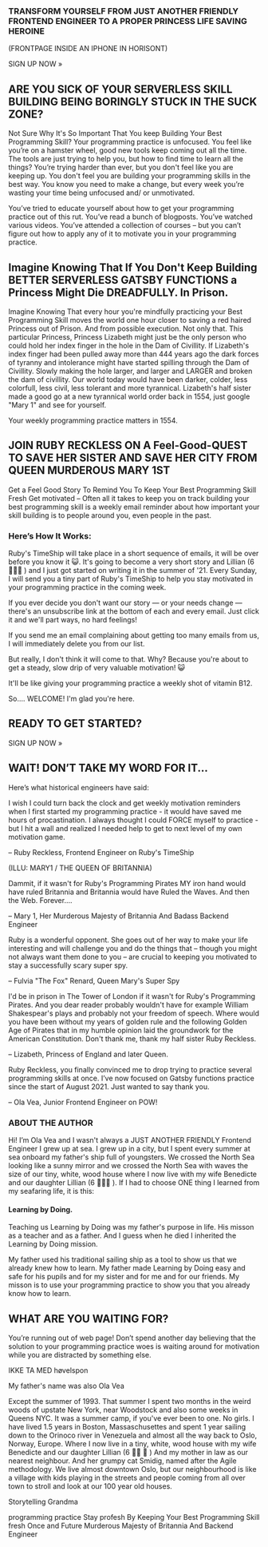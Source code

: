 ### TRANSFORM YOURSELF FROM JUST ANOTHER FRIENDLY FRONTEND ENGINEER TO A PROPER PRINCESS LIFE SAVING HEROINE

(FRONTPAGE INSIDE AN IPHONE IN HORISONT)

SIGN UP NOW »

## ARE YOU SICK OF YOUR SERVERLESS SKILL BUILDING BEING BORINGLY STUCK IN THE SUCK ZONE?
Not Sure Why It's So Important That You keep Building Your Best Programming Skill?
Your programming practice is unfocused. You feel like you’re on a hamster wheel, good new tools keep coming out all the time. The tools are just trying to help you, but how to find time to learn all the things? You’re trying harder than ever, but you don't feel like you are keeping up. You don't feel you are building your programming skills in the best way. You know you need to make a change, but every week you’re wasting your time being unfocused and/ or unmotivated.

You’ve tried to educate yourself about how to get your programming practice out of this rut. You’ve read a bunch of blogposts. You’ve watched various videos. You’ve attended a collection of courses – but you can’t figure out how to apply any of it to motivate you in your programming practice.

## Imagine Knowing That If You Don't Keep Building BETTER SERVERLESS GATSBY FUNCTIONS a Princess Might Die DREADFULLY. In Prison.
Imagine Knowing That every hour you're mindfully practicing your Best Programming Skill moves the world one hour closer to saving a red haired Princess out of Prison. And from possible execution. Not only that. This particular Princess, Princess Lizabeth might just be the only person who could hold her index finger in the hole in the Dam of Civillity. If Lizabeth's index finger had been pulled away more than 444 years ago the dark forces of tyranny and intolerance might have started spilling through the Dam of Civillity. Slowly making the hole larger, and larger and LARGER and broken the dam of civillity. Our world today would have been darker, colder, less colorfull, less civil, less tolerant and more tyrannical. Lizabeth's half sister made a good go at a new tyrannical world order back in 1554, just google "Mary 1" and see for yourself.

Your weekly programming practice matters in 1554.

## JOIN RUBY RECKLESS ON A Feel-Good-QUEST TO SAVE HER SISTER AND SAVE HER CITY FROM QUEEN MURDEROUS MARY 1ST
Get a Feel Good Story To Remind You To Keep Your Best Programming Skill Fresh
Get motivated – Often all it takes to keep you on track building your best programming skill is a weekly email reminder about how important your skill building is to people around you, even people in the past.

### Here’s How It Works:
Ruby's TimeShip will take place in a short sequence of emails, it will be over before you know it 😺. It's going to become a very short story and Lillian (6 🏴‍☠️👸 ) and I just got started on writing it in the summer of '21. Every Sunday, I will send you a tiny part of Ruby's TimeShip to help you stay motivated in your programming practice in the coming week.

If you ever decide you don't want our story — or your needs change — there's an unsubscribe link at the bottom of each and every email. Just click it and we'll part ways, no hard feelings!

If you send me an email complaining about getting too many emails from us, I will immediately delete you from our list.

But really, I don't think it will come to that. Why? Because you're about to get a steady, slow drip of very valuable motivation! 😺

It'll be like giving your programming practice a weekly shot of vitamin B12.

So.... WELCOME! I'm glad you're here.

## READY TO GET STARTED?

SIGN UP NOW »



## WAIT! DON’T TAKE MY WORD FOR IT...
Here’s what historical engineers have said:

I wish I could turn back the clock and
get weekly motivation reminders when I first started my programming practice - it would have saved me hours of procastination. I always thought I could FORCE myself to practice - but I hit a wall and realized I needed help to get to next level of my own motivation game.

– Ruby Reckless, Frontend Engineer on Ruby's TimeShip


(ILLU: MARY1 / THE QUEEN OF BRITANNIA)

Dammit, if it wasn't for Ruby's Programming Pirates MY iron hand would have ruled Britannia and Britannia would have Ruled the Waves. And then the Web. Forever....

– Mary 1, Her Murderous Majesty of Britannia And Badass Backend Engineer


Ruby is a wonderful opponent. She goes out of her way to make your life interesting and will challenge you and do the things that – though you might not always want them done to you – are crucial to keeping you motivated to stay a successfully scary super spy.

– Fulvia "The Fox" Renard, Queen Mary's Super Spy

I'd be in prison in The Tower of London if it wasn't for Ruby's Programming Pirates. And you dear reader probably wouldn't have for example William Shakespear's plays and probably not your freedom of speech. Where would you have been without my years of golden rule and the following Golden Age of Pirates that in my humble opinion laid the groundwork for the American Constitution. Don't thank me, thank my half sister Ruby Reckless.

– Lizabeth, Princess of England and later Queen.

Ruby Reckless, you finally convinced me to drop trying to practice several programming skills at once. I’ve now focused on Gatsby functions practice since the start of August 2021. Just wanted to say thank you.

– Ola Vea, Junior Frontend Engineer on POW!



### ABOUT THE AUTHOR
Hi! I’m Ola Vea and I wasn't always a JUST ANOTHER FRIENDLY Frontend Engineer I grew up at sea. I grew up in a city, but I spent every summer at sea onboard my father's ship full of youngsters. We crossed the North Sea looking like a sunny mirror and we crossed the North Sea with waves the size of our tiny, white, wood house where I now live with my wife Benedicte and our daughter Lillian (6 🏴‍☠️👸 ). If I had to choose ONE thing I learned from my seafaring life, it is this:

#### Learning by Doing.

Teaching us Learning by Doing was my father's purpose in life. His misson as a teacher and as a father.
And I guess when he died I inherited the Learning by Doing mission.

My father used his traditional sailing ship as a tool to show us that we already knew how to learn. My father made Learning by Doing easy and safe for his pupils and for my sister and for me and for our friends. My misson is to use your programming practice to show you that you already know how to learn.


## WHAT ARE YOU WAITING FOR?
You’re running out of web page! Don’t spend another day believing that the solution to your programming practice woes is waiting around for motivation while you are distracted by something else.


IKKE TA MED høvelspon

My father's name was also Ola Vea


Except the summer of 1993. That summer I spent two months in the weird woods of upstate New York, near Woodstock and also some weeks in Queens NYC. It was a summer camp, if you've ever been to one. No girls.
I have lived 1.5 years in Boston, Massaschusettes and spent 1 year sailing down to the Orinoco river in Venezuela and almost all the way back to Oslo, Norway, Europe. Where I now live in a tiny, white, wood house with my wife Benedicte and our daughter Lillian (6 :pirate_flag: :princess:  ) And my mother in law as our nearest neighbour. And her grumpy cat Smidig, named after the Agile methodology. We live almost downtown Oslo, but our neighbourhood is like a village with kids playing in the streets and people coming from all over town to stroll and look at our 100 year old houses.

Storytelling
Grandma



programming practice
Stay profesh
By Keeping Your Best Programming Skill fresh
Once and Future Murderous Majesty of Britannia And Backend Engineer